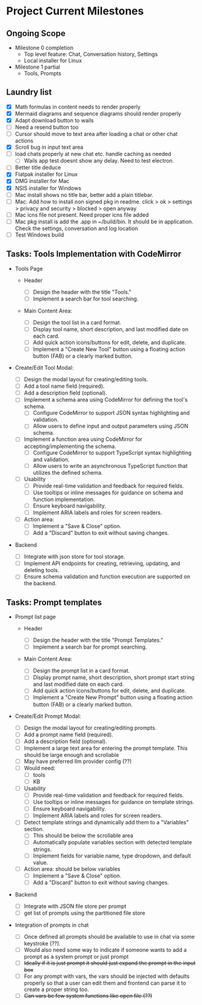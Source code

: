 # Project Current Milestones

## Ongoing Scope

- Milestone 0 completion
  - Top level feature: Chat, Conversation history, Settings
  - Local installer for Linux
- Milestone 1 partial
  - Tools, Prompts

## Laundry list

- [x] Math formulas in content needs to render properly
- [x] Mermaid diagrams and sequence diagrams should render properly
- [x] Adapt download button to wails
- [ ] Need a resend button too
- [ ] Cursor should move to text area after loading a chat or other chat actions
- [x] Scroll bug in input text area
- [ ] load chats properly at new chat etc. handle caching as needed
  - [ ] Wails app test doesnt show any delay. Need to test electron.
- [ ] Better title deduce
- [x] Flatpak installer for Linux
- [x] DMG installer for Mac
- [x] NSIS installer for Windows
- [ ] Mac install shows no title bar, better add a plain titlebar.
- [ ] Mac: Add how to install non signed pkg in readme. click > ok > settings > privacy and security > blocked > open anyway
- [ ] Mac icns file not present. Need proper icns file added
- [ ] Mac pkg install is add the .app in ~/build/bin. It should be in application. Check the settings, conversation and log location
- [ ] Test Windows build

## Tasks: Tools Implementation with CodeMirror

- Tools Page

  - Header

    - [ ] Design the header with the title "Tools."
    - [ ] Implement a search bar for tool searching.

  - Main Content Area:

    - [ ] Design the tool list in a card format.
    - [ ] Display tool name, short description, and last modified date on each card.
    - [ ] Add quick action icons/buttons for edit, delete, and duplicate.
    - [ ] Implement a "Create New Tool" button using a floating action button (FAB) or a clearly marked button.

- Create/Edit Tool Modal:

  - [ ] Design the modal layout for creating/editing tools.
  - [ ] Add a tool name field (required).
  - [ ] Add a description field (optional).
  - [ ] Implement a schema area using CodeMirror for defining the tool's schema.
    - [ ] Configure CodeMirror to support JSON syntax highlighting and validation.
    - [ ] Allow users to define input and output parameters using JSON schema.
  - [ ] Implement a function area using CodeMirror for accepting/implementing the schema.
    - [ ] Configure CodeMirror to support TypeScript syntax highlighting and validation.
    - [ ] Allow users to write an asynchronous TypeScript function that utilizes the defined schema.
  - [ ] Usability
    - [ ] Provide real-time validation and feedback for required fields.
    - [ ] Use tooltips or inline messages for guidance on schema and function implementation.
    - [ ] Ensure keyboard navigability.
    - [ ] Implement ARIA labels and roles for screen readers.
  - [ ] Action area:
    - [ ] Implement a "Save & Close" option.
    - [ ] Add a "Discard" button to exit without saving changes.

- Backend

  - [ ] Integrate with json store for tool storage.
  - [ ] Implement API endpoints for creating, retrieving, updating, and deleting tools.
  - [ ] Ensure schema validation and function execution are supported on the backend.

## Tasks: Prompt templates

- Prompt list page

  - Header

    - [ ] Design the header with the title "Prompt Templates."
    - [ ] Implement a search bar for prompt searching.

  - Main Content Area:

    - [ ] Design the prompt list in a card format.
    - [ ] Display prompt name, short description, short prompt start string and last modified date on each card.
    - [ ] Add quick action icons/buttons for edit, delete, and duplicate.
    - [ ] Implement a "Create New Prompt" button using a floating action button (FAB) or a clearly marked button.

- Create/Edit Prompt Modal:

  - [ ] Design the modal layout for creating/editing prompts.
  - [ ] Add a prompt name field (required).
  - [ ] Add a description field (optional).
  - [ ] Implement a large text area for entering the prompt template. This should be large enough and scrollable
  - [ ] May have preferred llm provider config (??)
  - [ ] Would need:
    - [ ] tools
    - [ ] KB
  - [ ] Usability
    - [ ] Provide real-time validation and feedback for required fields.
    - [ ] Use tooltips or inline messages for guidance on template strings.
    - [ ] Ensure keyboard navigability.
    - [ ] Implement ARIA labels and roles for screen readers.
  - [ ] Detect template strings and dynamically add them to a "Variables" section.
    - [ ] This should be below the scrollable area
    - [ ] Automatically populate variables section with detected template strings.
    - [ ] Implement fields for variable name, type dropdown, and default value.
  - [ ] Action area: should be below variables
    - [ ] Implement a "Save & Close" option.
    - [ ] Add a "Discard" button to exit without saving changes.

- Backend

  - [ ] Integrate with JSON file store per prompt
  - [ ] get list of prompts using the partitioned file store

- Integration of prompts in chat
  - [ ] Once defined all prompts should be available to use in chat via some keystroke (??).
  - [ ] Would also need some way to indicate if someone wants to add a prompt as a system prompt or just prompt
  - [ ] ~~Ideally if it is just prompt it should just expand the prompt in the input box~~
  - [ ] For any prompt with vars, the vars should be injected with defaults properly so that a user can edit them and frontend can parse it to create a proper string too.
  - [ ] ~~Can vars be few system functions like open file (??)~~
